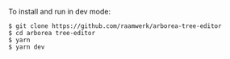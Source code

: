 To install and run in dev mode:

```shell
$ git clone https://github.com/raamwerk/arborea-tree-editor
$ cd arborea tree-editor
$ yarn
$ yarn dev
```
